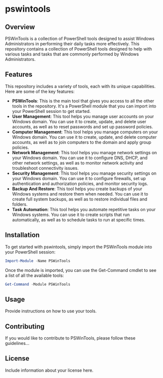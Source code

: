 # pswintools

## Overview

PSWinTools is a collection of PowerShell tools designed to assist Windows Administrators in performing their daily tasks more effectively.  This repository contains a collection of PowerShell tools designed to help with various tasks and tasks that are commonly performed by Windows Administrators.

## Features

This repository includes a variety of tools, each with its unique capabilities. Here are some of the key features:

- **PSWinTools**: This is the main tool that gives you access to all the other tools in the repository. It's a PowerShell module that you can import into your PowerShell session to get started.
- **User Management**: This tool helps you manage user accounts on your Windows domain. You can use it to create, update, and delete user accounts, as well as to reset passwords and set up password policies.
- **Computer Management**: This tool helps you manage computers on your Windows domain. You can use it to create, update, and delete computer accounts, as well as to join computers to the domain and apply group policies.
- **Network Management**: This tool helps you manage network settings on your Windows domain. You can use it to configure DNS, DHCP, and other network settings, as well as to monitor network activity and troubleshoot connectivity issues.
- **Security Management**: This tool helps you manage security settings on your Windows domain. You can use it to configure firewalls, set up authentication and authorization policies, and monitor security logs.
- **Backup And Restore**: This tool helps you create backups of your Windows systems and restore them when needed. You can use it to create full system backups, as well as to restore individual files and folders.
- **Task Automation**: This tool helps you automate repetitive tasks on your Windows systems. You can use it to create scripts that run automatically, as well as to schedule tasks to run at specific times.

## Installation

To get started with pswintools, simply import the PSWinTools module into your PowerShell session:

```powershell
Import-Module -Name PSWinTools
```

Once the module is imported, you can use the Get-Command cmdlet to see a list of all the available tools:

```powershell
Get-Command -Module PSWinTools
```

## Usage

Provide instructions on how to use your tools.

## Contributing

If you would like to contribute to PSWinTools, please follow these guidelines...

## License

Include information about your license here.
